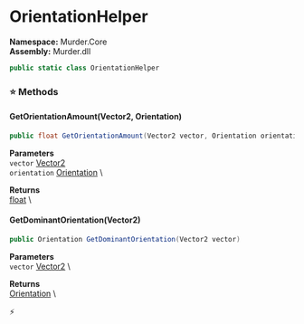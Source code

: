 # OrientationHelper

**Namespace:** Murder.Core \
**Assembly:** Murder.dll

```csharp
public static class OrientationHelper
```

### ⭐ Methods
#### GetOrientationAmount(Vector2, Orientation)
```csharp
public float GetOrientationAmount(Vector2 vector, Orientation orientation)
```

**Parameters** \
`vector` [Vector2](https://docs.monogame.net/api/Microsoft.Xna.Framework.Vector2.html) \
`orientation` [Orientation](../..//Murder/Core/Orientation.html) \

**Returns** \
[float](https://learn.microsoft.com/en-us/dotnet/api/System.Single?view=net-7.0) \

#### GetDominantOrientation(Vector2)
```csharp
public Orientation GetDominantOrientation(Vector2 vector)
```

**Parameters** \
`vector` [Vector2](https://docs.monogame.net/api/Microsoft.Xna.Framework.Vector2.html) \

**Returns** \
[Orientation](../..//Murder/Core/Orientation.html) \



⚡